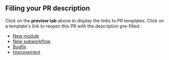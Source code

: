 ## Filling your PR description

Click on the **preview tab** above to display the links to PR templates. Click on a template's link
to reopen this PR with the description pre-filled :

- [New module](?expand=1&template=new_module.md)
- [New subworkflow](?expand=1&template=new_subworkflow.md)
- [Bugfix](?expand=1&template=bugfix.md)
- [Improvement](?expand=1&template=improvement.md)
